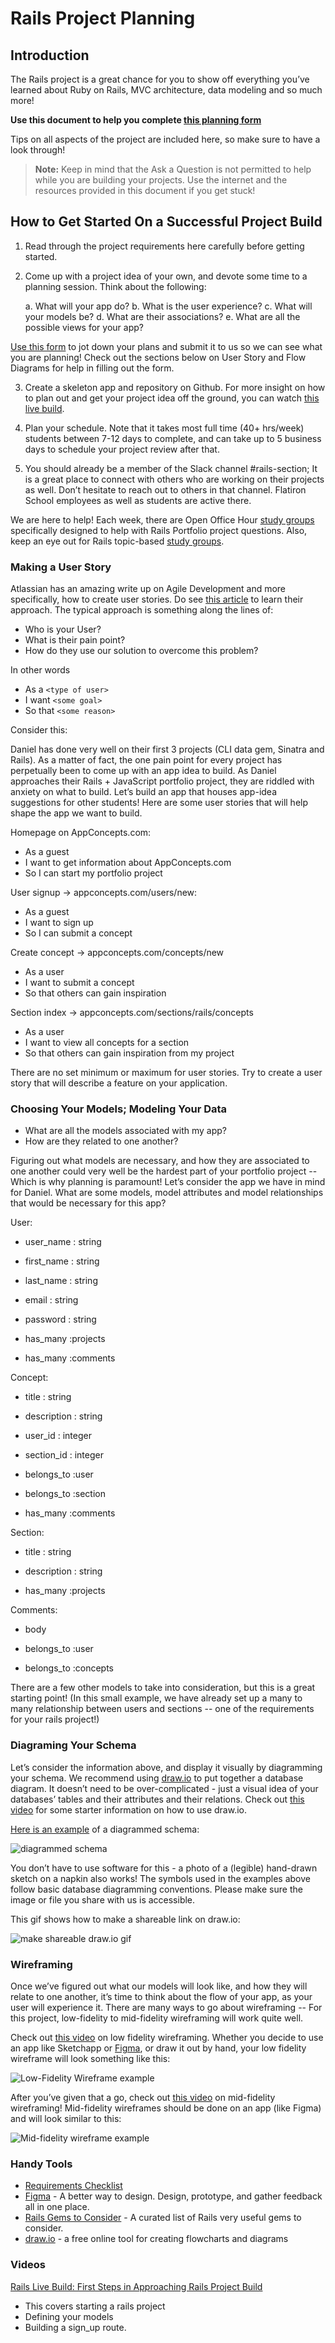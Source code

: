 # Rails Project Planning

## Introduction

The Rails project is a great chance for you to show off everything you’ve
learned about Ruby on Rails, MVC architecture, data modeling and so much more!

**Use this document to help you complete [this planning form][planning form]**

Tips on all aspects of the project are included here, so make sure to have a
look through!

> **Note:** Keep in mind that the Ask a Question is not permitted to help while
> you are building your projects. Use the internet and the resources provided in
> this document if you get stuck!

## How to Get Started On a Successful Project Build

1. Read through the project requirements here carefully before getting started.

2. Come up with a project idea of your own, and devote some time to a planning
   session. Think about the following:

      a. What will your app do?
      b. What is the user experience?
      c. What will your models be?
      d. What are their associations?
      e. What are all the possible views for your app?

[Use this form][planning form] to jot down your plans and submit it to us so we
can see what you are planning! Check out the sections below on User Story and
Flow Diagrams for help in filling out the form.

3. Create a skeleton app and repository on Github. For more insight on how to
   plan out and get your project idea off the ground, you can watch
   [this live build][live build].

4. Plan your schedule. Note that it takes most full time (40+ hrs/week) students
   between 7-12 days to complete, and can take up to 5 business days to schedule
   your project review after that.

5. You should already be a member of the Slack channel #rails-section; It is a
   great place to connect with others who are working on their projects as well.
   Don’t hesitate to reach out to others in that channel. Flatiron School
   employees as well as students are active there.

We are here to help!  Each week, there are Open Office Hour [study groups][]
specifically designed to help with Rails Portfolio project questions. Also, keep
an eye out for Rails topic-based [study groups][].

### Making a User Story

Atlassian has an amazing write up on Agile Development and more specifically,
how to create user stories. Do see [this article][] to learn their approach. The
typical approach is something along the lines of:

- Who is your User?
- What is their pain point?
- How do they use our solution to overcome this problem?

In other words

- As a `<type of user>`
- I want `<some goal>`
- So that `<some reason>`

Consider this:

Daniel has done very well on their first 3 projects (CLI data gem, Sinatra and
Rails). As a matter of fact, the one pain point for every project has
perpetually been to come up with an app idea to build. As Daniel approaches
their Rails + JavaScript portfolio project, they are riddled with anxiety on
what to build.  Let’s build an app that houses app-idea suggestions for other
students! Here are some user stories that will help shape the app we want to
build.

Homepage on AppConcepts.com:

- As a guest
- I want to get information about AppConcepts.com
- So I can start my portfolio project

User signup → appconcepts.com/users/new:

- As a guest
- I want to sign up
- So I can submit a concept

Create concept → appconcepts.com/concepts/new

- As a user
- I want to submit a concept
- So that others can gain inspiration

Section index → appconcepts.com/sections/rails/concepts

- As a user
- I want to view all concepts for a section
- So that others can gain inspiration from my project

There are no set minimum or maximum for user stories. Try to create a user
story that will describe a feature on your application.

### Choosing Your Models; Modeling Your Data

- What are all the models associated with my app?
- How are they related to one another?

Figuring out what models are necessary, and how they are associated to one
another could very well be the hardest part of your portfolio project -- Which
is why planning is paramount! Let’s consider the app we have in mind for Daniel.
What are some models, model attributes and model relationships that would be
necessary for this app?

User:

- user_name : string
- first_name : string
- last_name : string
- email : string
- password : string

- has_many :projects
- has_many :comments

Concept:

- title : string
- description : string
- user_id : integer
- section_id : integer

- belongs_to :user
- belongs_to :section
- has_many :comments

Section:

- title : string
- description : string

- has_many :projects

Comments:

- body

- belongs_to :user
- belongs_to :concepts

There are a few other models to take into consideration, but this is a great
starting point! (In this small example, we have already set up a many to many
relationship between users and sections -- one of the requirements for your
rails project!)

### Diagraming Your Schema

Let’s consider the information above, and display it visually by diagramming
your schema. We recommend using [draw.io][] to put together a database diagram. It
doesn’t need to be over-complicated  - just a visual idea of your databases’
tables and their attributes and their relations.  Check out
[this video][draw.io video] for some starter information on how to use draw.io.

[Here is an example][diagram schema example] of a diagrammed schema:

![diagrammed schema](https://curriculum-content.s3.amazonaws.com/project-planning/schema%20diagram.png)

You don’t have to use software for this - a photo of a (legible) hand-drawn
sketch on a napkin also works! The symbols used in the examples above follow
basic database diagramming conventions. Please make sure the image or file you
share with us is accessible.

This gif shows how to make a shareable link on draw.io:

![make shareable draw.io gif](https://curriculum-content.s3.amazonaws.com/project-planning/shareable%20link.gif)

### Wireframing

Once we’ve figured out what our models will look like, and how they will relate
to one another, it’s time to think about the flow of your app, as your user will
experience it. There are many ways to go about wireframing -- For this project,
low-fidelity to mid-fidelity wireframing will work quite well.

Check out [this video][low-fi wireframing] on low fidelity wireframing. Whether
you decide to use an app like Sketchapp or [Figma][], or draw it out by hand, your
low fidelity wireframe will look something like this:

![Low-Fidelity Wireframe example](https://curriculum-content.s3.amazonaws.com/project-planning/low-fi%20wireframe.png)

After you’ve given that a go, check out [this video][mid-fi wireframing] on
mid-fidelity wireframing! Mid-fidelity wireframes should be done on an app (like
Figma) and will look similar to this:

![Mid-fidelity wireframe example](https://curriculum-content.s3.amazonaws.com/project-planning/mid-fi%20wireframe.png)

### Handy Tools

- [Requirements Checklist][]
- [Figma][] - A better way to design. Design, prototype, and gather feedback all in one place.
- [Rails Gems to Consider][] - A curated list of Rails very useful gems to consider.
- [draw.io][] - a free online tool for creating flowcharts and diagrams

### Videos

[Rails Live Build: First Steps in Approaching Rails Project Build][rails live build]

- This covers starting a rails project
- Defining your models
- Building a sign_up route.

[rails live build]: https://instruction.learn.co/student/video_lectures#/455
[Rails Gems to Consider]: https://dwayne.fm/rails-gems-to-consider/
[Requirements Checklist]: https://gist.github.com/dwyn/a83c01b70cacdbf5162899a47ef230b6
[Figma]: https://www.figma.com/
[mid-fi wireframing]: https://youtu.be/UKt537T5hEI
[low-fi wireframing]: https://www.youtube.com/watch?v=rTox2mQfYFI
[diagram schema example]: https://www.draw.io/?lightbox=1&highlight=0000ff&edit=_blank&layers=1&nav=1&page=2&title=EntityRelationshipModel-HabitTrackerApp#Uhttps%3A%2F%2Fdrive.google.com%2Fa%2Fseibert-media.net%2Fuc%3Fid%3D1WLDfAJyG3BhvFKczlLhJXldHqA08PEtd%26export%3Ddownload
[draw.io video]: https://www.youtube.com/watch?v=lAtCySGDD48
[draw.io]: https://www.draw.io/
[this article]: https://www.atlassian.com/agile/project-management/user-stories
[planning form]: https://docs.google.com/forms/d/1QRT2KbDTazeZY-ZLvRc0QjAaZb_ML3i_PM2AhvS_aYQ/edit?ts=5df9018c
[live build]: https://youtu.be/825w5S69J38
[study groups]: https://learn.co/study-groups
